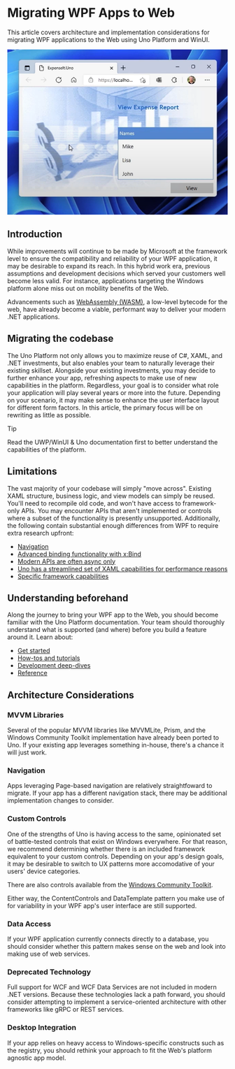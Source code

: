 # Migrating WPF Apps to Web

This article covers architecture and implementation considerations for migrating WPF applications to the Web using Uno Platform and WinUI.

![A WPF app migrated to the web with Uno platform](Assets/migrated-app.png)

## Introduction

While improvements will continue to be made by Microsoft at the framework level to ensure the compatibility and reliability of your WPF application, it may be desirable to expand its reach. In this hybrid work era, previous assumptions and development decisions which served your customers well become less valid. For instance, applications targeting the Windows platform alone miss out on mobility benefits of the Web. 

Advancements such as [WebAssembly (WASM)](https://developer.mozilla.org/docs/WebAssembly), a low-level bytecode for the web, have already become a viable, performant way to deliver your modern .NET applications.

## Migrating the codebase

The Uno Platform not only allows you to maximize reuse of C#, XAML, and .NET investments, but also enables your team to naturally leverage their existing skillset. Alongside your existing investments, you may decide to further enhance your app, refreshing aspects to make use of new capabilities in the platform. Regardless, your goal is to consider what role your application will play several years or more into the future. Depending on your scenario, it may make sense to enhance the user interface layout for different form factors. In this article, the primary focus will be on rewriting as little as possible.

> [!TIP]
> Read the UWP/WinUI & Uno documentation first to better understand the capabilities of the platform. 

## Limitations

The vast majority of your codebase will simply "move across". Existing XAML structure, business logic, and view models can simply be reused. You'll need to recompile old code, and won't have access to framework-only APIs. You may encounter APIs that aren't implemented or controls where a subset of the functionality is presently unsupported. Additionally, the following contain substantial enough differences from WPF to require extra research upfront:
* [Navigation](https://docs.microsoft.com/windows/apps/design/basics/navigate-between-two-pages)
* [Advanced binding functionality with x:Bind](https://docs.microsoft.com/windows/uwp/xaml-platform/x-bind-markup-extension)
* [Modern APIs are often async only](https://docs.microsoft.com/windows/uwp/threading-async/call-asynchronous-apis-in-csharp-or-visual-basic)
* [Uno has a streamlined set of XAML capabilities for performance reasons](https://docs.microsoft.com/windows/uwp/xaml-platform/xaml-overview)
* [Specific framework capabilities](https://github.com/robloo/PublicDocs/blob/master/UWPvsWPF.md)

## Understanding beforehand

Along the journey to bring your WPF app to the Web, you should become familiar with the Uno Platform documentation. Your team should thoroughly understand what is supported (and where) before you build a feature around it. Learn about:
* [Get started](https://platform.uno/docs/articles/get-started.html)
* [How-tos and tutorials](https://platform.uno/docs/articles/tutorials-intro.html)
* [Development deep-dives](https://platform.uno/docs/articles/using-uno-ui.html)
* [Reference](https://platform.uno/docs/articles/implemented-views.html)

## Architecture Considerations

### MVVM Libraries
Several of the popular MVVM libraries like MVVMLite, Prism, and the Windows Community Toolkit implementation have already been ported to Uno. If your existing app leverages something in-house, there's a chance it will just work. 

### Navigation
Apps leveraging Page-based navigation are relatively straightfoward to migrate. If your app has a different navigation stack, there may be additional implementation changes to consider.

### Custom Controls
One of the strengths of Uno is having access to the same, opinionated set of battle-tested controls that exist on Windows everywhere. For that reason, we recommend determining whether there is an included framework equivalent to your custom controls. Depending on your app's design goals, it may be desirable to switch to UX patterns more accomodative of your users' device categories.

There are also controls available from the [Windows Community Toolkit](uno-community-toolkit.md).

Either way, the ContentControls and DataTemplate pattern you make use of for variability in your WPF app's user interface are still supported.

### Data Access
If your WPF application currently connects directly to a database, you should consider whether this pattern makes sense on the web and look into making use of web services.

### Deprecated Technology
Full support for WCF and WCF Data Services are not included in modern .NET versions. Because these technologies lack a path forward, you should consider attempting to implement a service-oriented architecture with other frameworks like gRPC or REST services. 

### Desktop Integration
If your app relies on heavy access to Windows-specific constructs such as the registry, you should rethink your approach to fit the Web's platform agnostic app model.
